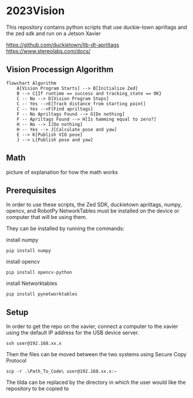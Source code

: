 # 2023Vision
This repository contains python scripts that use duckie-town apriltags and the zed sdk and run on a Jetson Xavier

https://github.com/duckietown/lib-dt-apriltags
https://www.stereolabs.com/docs/

## Vision Processign Algorithm
```mermaid
flowchart Algorithm
    A[Vision Program Starts] --> B[Initialize Zed]
    B --> C{If runtime == success and tracking_state == OK}
    C -- No --> D[Vision Program Stops]
    C -- Yes -->E[Track distance from starting point]
    C -- Yes -->F[Find apriltags]
    F -- No Apriltags Found --> G[Do nothing]
    F -- Apriltags Found --> H[Is hamming equal to zero?]
    H -- No --> I[Do nothing]
    H -- Yes --> J[Calculate pose and yaw]
    E --> K[Publish VIO pose]
    J --> L[Publish pose and yaw]

```

## Math
picture of explanation for how the math works

## Prerequisites
In order to use these scripts, the Zed SDK, duckietown apriltags, numpy, opencv, and RobotPy NetworkTables must be installed on the device or computer that will be using them.

They can be installed by running the commands:

install numpy
```
pip install numpy
```

install opencv
```
pip install opencv-python
```

install Networktables
```
pip install pynetworktables
```
## Setup
In order to get the repo on the xavier, connect a computer to the xavier using the default IP address for the USB device 
server.
```
ssh user@192.168.xx.x
```
Then the files can be moved between the two systems using Secure Copy Protocol
```
scp -r .\Path_To_Code\ user@192.168.xx.x:~
```
The tilda can be replaced by the directory in which the user would like the repository to be copied to



